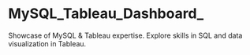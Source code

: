 # MySQL_Tableau_Dashboard_
Showcase of MySQL &amp; Tableau expertise. Explore skills in SQL and data visualization in Tableau.

